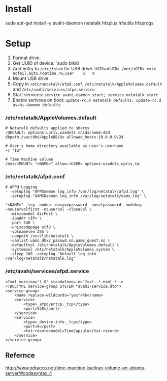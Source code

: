 # Install
sudo apt-get install -y avahi-daemon netatalk hfsplus hfsutils hfsprogs

# Setup
1. Format drive.
1. Get UUID of device: `sudo blkid <DEVICE>
1. Add entry to `/etc/fstab` for USB drive.
  `UUID=<UUID> /mnt/<DIR> ext4 nofail,auto,noatime,rw,user    0   0`
1. Mount USB drive.
1. Copy in `/etc/netatalk/afpd.conf`, `/etc/netatalk/AppleVolumes.default` and `/etc/avahi/services/afpd.service`
1. Start services: `service avahi-daemon start; service netatalk start`
1. Enable serivces on boot: `update-rc.d netatalk defaults, update-rc.d avahi-daemon defaults`

### /etc/netatalk/AppleVolumes.default
```
# Netatalk defaults applied to shares
:DEFAULT: options:upriv,usedots cnidscheme:dbd
dbpath:/var/dbd/AppleDB/$v allowed_hosts:10.0.0.0/24

# User's home directory available as user's username
~/ "$u"

# Time Machine volume
/mnt/<MOUNT> "<NAME>" allow:<USER> options:usedots,upriv,tm
```

### /etc/netatalk/afpd.conf
```
# AFPd Logging
- -setuplog "AFPDaemon log_info /var/log/netatalk/afpd.log" \
  -setuplog "UAMSDaemon log_info /var/log/netatalk/uams.log" \

"<NAME>" -tcp -noddp -nosavepassword -nosetpassword -nodebug
-nouservolfirst -nouservol -closevol \
  -mimicmodel AirPort \
  -ipaddr <IP> \
  -port 548 \
  -unixcodepage utf8 \
  -volnamelen 255 \
  -uampath /usr/lib/netatalk \
  -uamlist uams_dhx2_passwd.so,uams_guest.so \
  -defaultvol /etc/netatalk/AppleVolumes.default \
  -systemvol /etc/netatalk/AppleVolumes.system \
  -sleep 168 -setuplog "Default log_info /var/log/netatalk/netatalk.log"
```

### /etc/avahi/services/afpd.service
```
<?xml version="1.0" standalone='no'?><!--*-nxml-*-->
<!DOCTYPE service-group SYSTEM "avahi-service.dtd">
<service-group>
    <name replace-wildcards="yes">%h</name>
    <service>
        <type>_afpovertcp._tcp</type>
        <port>548</port>
    </service>
    <service>
        <type>_device-info._tcp</type>
        <port>0</port>
        <txt-record>model=TimeCapsule</txt-record>
    </service>
</service-group>
```

## Refernce
http://www.xdracco.net/time-machine-backup-volume-on-ubuntu-server/#codesyntax_4
